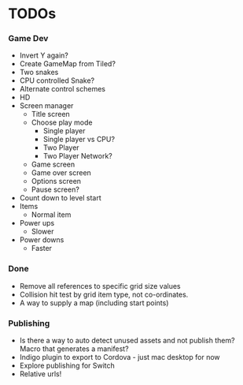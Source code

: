 
# TODOs

### Game Dev
- Invert Y again?
- Create GameMap from Tiled?
- Two snakes
- CPU controlled Snake?
- Alternate control schemes
- HD
- Screen manager
  - Title screen
  - Choose play mode
    - Single player
    - Single player vs CPU?
    - Two Player
    - Two Player Network?
  - Game screen
  - Game over screen
  - Options screen
  - Pause screen?
- Count down to level start
- Items
  - Normal item
- Power ups
  - Slower 
- Power downs
  - Faster
  
### Done
- Remove all references to specific grid size values
- Collision hit test by grid item type, not co-ordinates.
- A way to supply a map (including start points)


### Publishing
- Is there a way to auto detect unused assets and not publish them? Macro that generates a manifest?
- Indigo plugin to export to Cordova - just mac desktop for now
- Explore publishing for Switch
- Relative urls!
